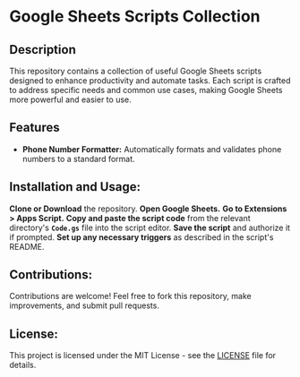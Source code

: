 # Google Sheets Scripts Collection

## Description
This repository contains a collection of useful Google Sheets scripts designed to enhance productivity and automate tasks. Each script is crafted to address specific needs and common use cases, making Google Sheets more powerful and easier to use.

## Features
* **Phone Number Formatter:** Automatically formats and validates phone numbers to a standard format.
  
## Installation and Usage:
**Clone or Download** the repository.
**Open Google Sheets.**
**Go to Extensions > Apps Script.**
**Copy and paste the script code** from the relevant directory's **`Code.gs`** file into the script editor.
**Save the script** and authorize it if prompted.
**Set up any necessary triggers** as described in the script's README.

## Contributions:
Contributions are welcome! Feel free to fork this repository, make improvements, and submit pull requests.

## License:
This project is licensed under the MIT License - see the [LICENSE](LICENSE.md) file for details.
